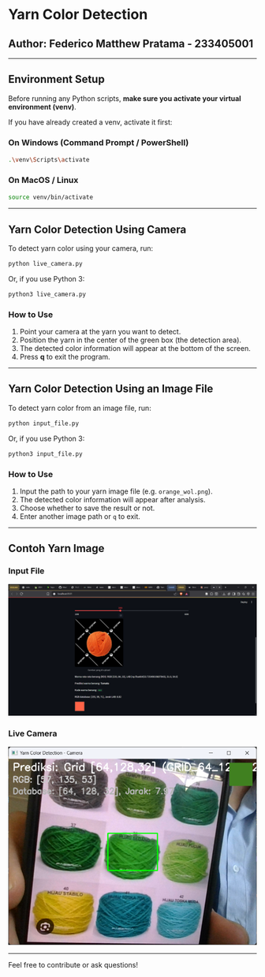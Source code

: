 # Yarn Color Detection

## Author: Federico Matthew Pratama - 233405001

---

## Environment Setup

Before running any Python scripts, **make sure you activate your virtual environment (venv)**.

If you have already created a venv, activate it first:

### On Windows (Command Prompt / PowerShell)

```bash
.\venv\Scripts\activate
```

### On MacOS / Linux

```bash
source venv/bin/activate
```

---

## Yarn Color Detection Using Camera

To detect yarn color using your camera, run:

```bash
python live_camera.py
```

Or, if you use Python 3:

```bash
python3 live_camera.py
```

### How to Use

1. Point your camera at the yarn you want to detect.
2. Position the yarn in the center of the green box (the detection area).
3. The detected color information will appear at the bottom of the screen.
4. Press **q** to exit the program.

---

## Yarn Color Detection Using an Image File

To detect yarn color from an image file, run:

```bash
python input_file.py
```

Or, if you use Python 3:

```bash
python3 input_file.py
```

### How to Use

1. Input the path to your yarn image file (e.g. `orange_wol.png`).
2. The detected color information will appear after analysis.
3. Choose whether to save the result or not.
4. Enter another image path or `q` to exit.

---

## Contoh Yarn Image

### Input File

![Input File](./hasil/input_file.png)

### Live Camera

![Live Camera](./hasil/live_camera.png)

---

Feel free to contribute or ask questions!
